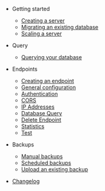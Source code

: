- Getting started
  - [Creating a server](start/create.md)
  - [Migrating an existing database](start/migrate.md)
  - [Scaling a server](start/scale.md)

- Query
  - [Querying your database](query/query.md)
  
- Endpoints
  - [Creating an endpoint](endpoints/create.md)
  - [General configuration](endpoints/general_configuration.md)
  - [Authentication](endpoints/authentication.md)
  - [CORS](endpoints/cors.md)
  - [IP Addresses](endpoints/ip_addresses.md)
  - [Database Query](endpoints/database_query.md)
  - [Delete Endpoint](endpoints/delete_endpoint.md)
  - [Statistics](endpoints/statistics.md)
  - [Test](endpoints/test.md)
  
- Backups
  - [Manual backups](backups/manual.md)
  - [Scheduled backups](backups/scheduled.md)
  - [Upload an existing backup](backups/upload.md)

- [Changelog](changelog.md)
